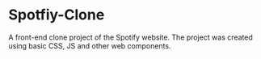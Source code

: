 # Spotfiy-Clone
A front-end clone project of the Spotify website. The project was created using basic CSS, JS and other web components.
